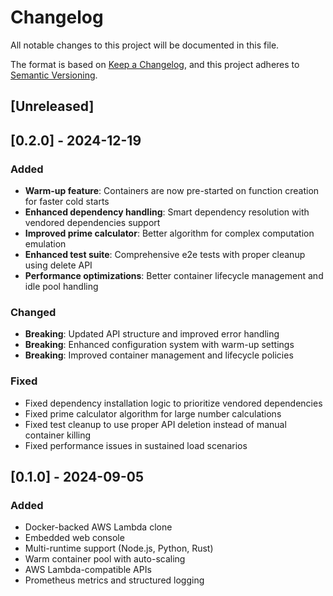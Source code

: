 # Changelog

All notable changes to this project will be documented in this file.

The format is based on [Keep a Changelog](https://keepachangelog.com/en/1.0.0/),
and this project adheres to [Semantic Versioning](https://semver.org/spec/v2.0.0.html).

## [Unreleased]

## [0.2.0] - 2024-12-19

### Added
- **Warm-up feature**: Containers are now pre-started on function creation for faster cold starts
- **Enhanced dependency handling**: Smart dependency resolution with vendored dependencies support
- **Improved prime calculator**: Better algorithm for complex computation emulation
- **Enhanced test suite**: Comprehensive e2e tests with proper cleanup using delete API
- **Performance optimizations**: Better container lifecycle management and idle pool handling

### Changed
- **Breaking**: Updated API structure and improved error handling
- **Breaking**: Enhanced configuration system with warm-up settings
- **Breaking**: Improved container management and lifecycle policies

### Fixed
- Fixed dependency installation logic to prioritize vendored dependencies
- Fixed prime calculator algorithm for large number calculations
- Fixed test cleanup to use proper API deletion instead of manual container killing
- Fixed performance issues in sustained load scenarios

## [0.1.0] - 2024-09-05

### Added
- Docker-backed AWS Lambda clone
- Embedded web console
- Multi-runtime support (Node.js, Python, Rust)
- Warm container pool with auto-scaling
- AWS Lambda-compatible APIs
- Prometheus metrics and structured logging

